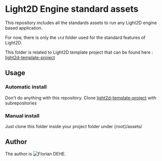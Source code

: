 # Light2D Engine standard assets

This repository includes all the standards assets to run any Light2D engine based application.

For now, there is only the `std` folder used for the standard features of Light2D.

This folder is related to Light2D template project that can be found here : [light2d-template-project](https://github.com/florian-dehe/light2d-template-project)

## Usage

### Automatic install
Don't do anything with this repository. Clone [light2d-template-project](https://github.com/florian-dehe/light2d-template-project) with subrepositories

### Manual install
Just clone this folder inside your project folder under {root}/assets/

## Author

The author is ![Florian DEHE](https://github.com/florian-dehe).
